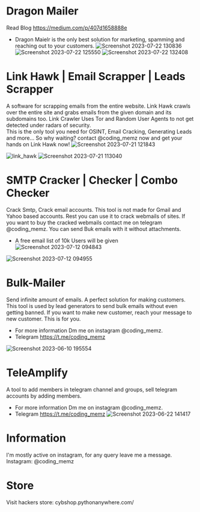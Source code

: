# Dragon Mailer
Read Blog https://medium.com/p/407d1658888e
* Dragon Maielr is the only best solution for marketing, spamming and reaching out to your customers.
![Screenshot 2023-07-22 130836](https://github.com/Cyber-Dioxide/Mixed/assets/93708296/cb49895a-700a-4c1b-af6a-d5d61ad3b618)
![Screenshot 2023-07-22 125550](https://github.com/Cyber-Dioxide/Mixed/assets/93708296/ca42ec78-d009-479a-a07c-26ded15c67af)
![Screenshot 2023-07-22 132408](https://github.com/Cyber-Dioxide/Mixed/assets/93708296/4e47fac8-52f9-4f78-846c-54c7ede84069)


# Link Hawk | Email Scrapper | Leads Scrapper
A software for scrapping emails from the entire website. Link Hawk crawls over the entire site and grabs emails from the given domain and its subdomains too.
Link Crawler Uses Tor and Random User Agents to not get detected under radars of security. 
<br>
This is the only tool you need for OSINT, Email Cracking, Generating Leads and more... So why waiting? contact @coding_memz now and get your hands on Link Hawk now!
![Screenshot 2023-07-21 121843](https://github.com/Cyber-Dioxide/Mixed/assets/93708296/68ba3581-aecb-49a9-97cb-55820fd6ee84)

![link_hawk](https://github.com/Cyber-Dioxide/Mixed/assets/93708296/f0beedad-f98e-4d50-975f-07c7186ee943)
![Screenshot 2023-07-21 113040](https://github.com/Cyber-Dioxide/Mixed/assets/93708296/9c09ca5a-9d03-4f1d-a07b-452f6e39f8db)

# SMTP Cracker | Checker | Combo Checker
Crack Smtp, Crack email accounts. This tool is not made for Gmail and Yahoo based accounts. Rest you can use it to crack webmails of sites. If you want to buy the cracked webmails contact me on telegram @coding_memz. You can send Buk emails with it without attachments.

* A free email list of 10k Users will be given
![Screenshot 2023-07-12 094843](https://github.com/Cyber-Dioxide/Mixed/assets/93708296/fc92554d-c0b7-423c-95cf-cdfb6461a219)

![Screenshot 2023-07-12 094955](https://github.com/Cyber-Dioxide/Mixed/assets/93708296/6f947f3c-ea8b-4a04-835e-fbc8637d4598)
# Bulk-Mailer

Send infinite amount of emails. A perfect solution for making customers. This tool is used by lead generators to send bulk emails without even getting banned. If you want to make new customer, reach your message to new customer. This is for you.


* For more information Dm me on instagram @coding_memz.
* Telegram https://t.me/coding_memz

![Screenshot 2023-06-10 195554](https://github.com/Cyber-Dioxide/Bulk-Mailer/assets/93708296/fdf2406a-f85f-4111-8283-03fd61d65f9c)

# TeleAmplify
A tool to add members in telegram channel and groups, sell telegram accounts by adding members.
* For more information Dm me on instagram @coding_memz.
* Telegram https://t.me/coding_memz
![Screenshot 2023-06-22 141417](https://github.com/Cyber-Dioxide/Mixed/assets/93708296/db7a1c09-f367-4d38-8136-5d56462ff516)

# Information
I'm mostly active on instagram, for any query leave me a message. Instagram: @coding_memz

# Store
Visit hackers store: cybshop.pythonanywhere.com/

